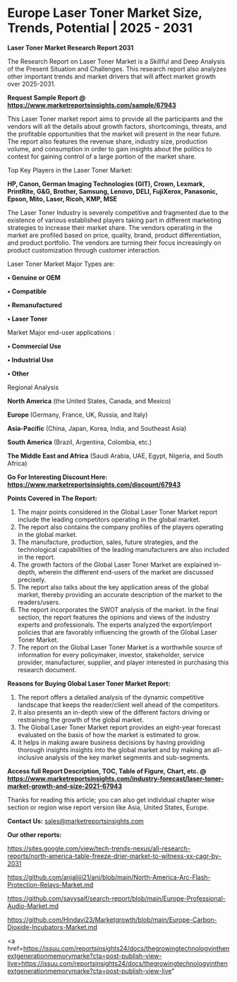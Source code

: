# Europe Laser Toner Market Size, Trends, Potential | 2025 - 2031

<strong>Laser Toner Market Research Report 2031</strong>

The Research Report on Laser Toner Market is a Skillful and Deep Analysis of the Present Situation and Challenges. This research report also analyzes other important trends and market drivers that will affect market growth over 2025-2031.

<strong>Request Sample Report @ <a href=https://www.marketreportsinsights.com/sample/67943>https://www.marketreportsinsights.com/sample/67943</a></strong>

This Laser Toner market report aims to provide all the participants and the vendors will all the details about growth factors, shortcomings, threats, and the profitable opportunities that the market will present in the near future. The report also features the revenue share, industry size, production volume, and consumption in order to gain insights about the politics to contest for gaining control of a large portion of the market share.

Top Key Players in the Laser Toner Market:

<strong>HP, Canon, German Imaging Technologies (GIT), Crown, Lexmark, PrintRite, G&G, Brother, Samsung, Lenovo, DELI, FujiXerox, Panasonic, Epson, Mito, Laser, Ricoh, KMP, MSE</strong>

The Laser Toner Industry is severely competitive and fragmented due to the existence of various established players taking part in different marketing strategies to increase their market share. The vendors operating in the market are profiled based on price, quality, brand, product differentiation, and product portfolio. The vendors are turning their focus increasingly on product customization through customer interaction.

Laser Toner Market Major Types are:

<strong>• Genuine or OEM

• Compatible

• Remanufactured

• Laser Toner</strong>

Market Major end-user applications :

<strong>• Commercial Use

• Industrial Use

• Other</strong>

Regional Analysis

</u><strong><b>North America</b></strong> (the United States, Canada, and Mexico)

<strong><b>Europe </b></strong>(Germany, France, UK, Russia, and Italy)

<strong><b>Asia-Pacific</b></strong> (China, Japan, Korea, India, and Southeast Asia)

<strong><b>South America</b></strong> (Brazil, Argentina, Colombia, etc.)

<strong><b>The Middle East and Africa</b></strong> (Saudi Arabia, UAE, Egypt, Nigeria, and South Africa)

<strong>Go For Interesting Discount Here: <a href=https://www.marketreportsinsights.com/discount/67943>https://www.marketreportsinsights.com/discount/67943</a></strong>

<strong>Points Covered in The Report:</strong>
<ol>
  <li>The major points considered in the Global Laser Toner Market report include the leading competitors operating in the global market.</li>
  <li>The report also contains the company profiles of the players operating in the global market.</li>
  <li>The manufacture, production, sales, future strategies, and the technological capabilities of the leading manufacturers are also included in the report.</li>
  <li>The growth factors of the Global Laser Toner Market are explained in-depth, wherein the different end-users of the market are discussed precisely.</li>
  <li>The report also talks about the key application areas of the global market, thereby providing an accurate description of the market to the readers/users.</li>
  <li>The report incorporates the SWOT analysis of the market. In the final section, the report features the opinions and views of the industry experts and professionals. The experts analyzed the export/import policies that are favorably influencing the growth of the Global Laser Toner Market.</li>
  <li>The report on the Global Laser Toner Market is a worthwhile source of information for every policymaker, investor, stakeholder, service provider, manufacturer, supplier, and player interested in purchasing this research document.</li>
</ol>
<strong>Reasons for Buying Global Laser Toner Market Report:</strong>

<ol>
  <li>The report offers a detailed analysis of the dynamic competitive landscape that keeps the reader/client well ahead of the competitors.</li>
  <li>It also presents an in-depth view of the different factors driving or restraining the growth of the global market.</li>
  <li>The Global Laser Toner Market report provides an eight-year forecast evaluated on the basis of how the market is estimated to grow.</li>
  <li>It helps in making aware business decisions by having providing thorough insights insights into the global market and by making an all-inclusive analysis of the key market segments and sub-segments.</li>
</ol>
<strong>Access full Report Description, TOC, Table of Figure, Chart, etc. @ <a href=https://www.marketreportsinsights.com/industry-forecast/laser-toner-market-growth-and-size-2021-67943>https://www.marketreportsinsights.com/industry-forecast/laser-toner-market-growth-and-size-2021-67943</a></strong>


Thanks for reading this article; you can also get individual chapter wise section or region wise report version like Asia, United States, Europe.

<strong>Contact Us:</strong>
sales@marketreportsinsights.com

<strong>Our other reports:</strong>

<a href=https://sites.google.com/view/tech-trends-nexus/all-research-reports/north-america-table-freeze-drier-market-to-witness-xx-cagr-by-2031>https://sites.google.com/view/tech-trends-nexus/all-research-reports/north-america-table-freeze-drier-market-to-witness-xx-cagr-by-2031</a>

<a href=https://github.com/anjaliiii21/anj/blob/main/North-America-Arc-Flash-Protection-Relays-Market.md>https://github.com/anjaliiii21/anj/blob/main/North-America-Arc-Flash-Protection-Relays-Market.md</a>

<a href=https://github.com/sayysaif/search-report/blob/main/Europe-Professional-Audio-Market.md>https://github.com/sayysaif/search-report/blob/main/Europe-Professional-Audio-Market.md</a>

<a href=https://github.com/Hindavi23/Marketgrowth/blob/main/Europe-Carbon-Dioxide-Incubators-Market.md>https://github.com/Hindavi23/Marketgrowth/blob/main/Europe-Carbon-Dioxide-Incubators-Market.md</a>

<a href=https://issuu.com/reportsinsights24/docs/thegrowingtechnologyinthenextgenerationmemorymarke?cta=post-publish-view-live>https://issuu.com/reportsinsights24/docs/thegrowingtechnologyinthenextgenerationmemorymarke?cta=post-publish-view-live</a>"
